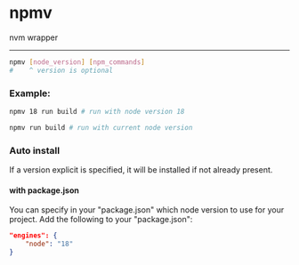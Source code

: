 # npmv

nvm wrapper

---

```bash
npmv [node_version] [npm_commands]
#    ^ version is optional
```

### Example:
```bash
npmv 18 run build # run with node version 18

npmv run build # run with current node version
```

### Auto install
If a version explicit is specified, it will be installed if not already present.

#### with package.json

You can specify in your "package.json" which node version to use for your project.
Add the following to your "package.json":

```JSON
"engines": {
    "node": "18"
}
```
